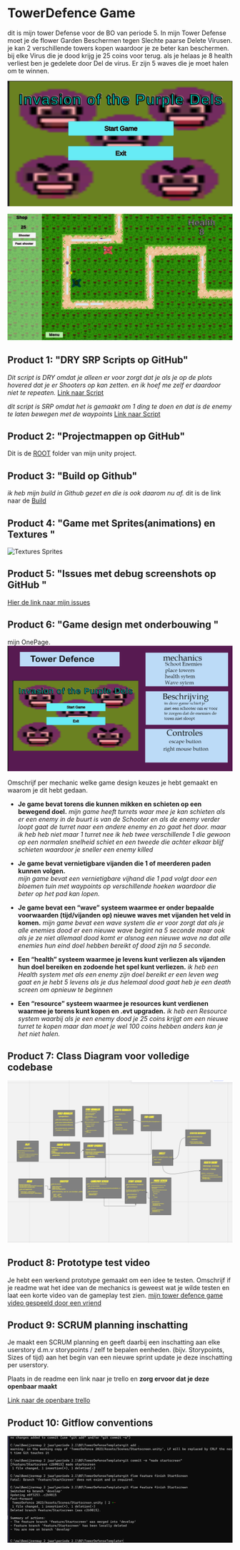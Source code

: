 # TowerDefence Game

dit is mijn tower Defense voor de BO van periode 5. In mijn Tower Defense moet je de flower Garden Beschermen tegen Slechte paarse Delete Virusen.
je kan 2 verschillende towers kopen waardoor je ze beter kan beschermen. bij elke Virus die je dood krijg je 25 coins voor terug.
als je helaas je 8 health verliest ben je gedelete door Del de virus. Er zijn 5 waves die je moet halen om te winnen.

![Purple Dels](https://github.com/Delysha/TowerDefenseTemplate/blob/develop/readmeVisuals/Invasion%20Of%20The%20purple%20dels.png)

![Game in Action](https://github.com/Delysha/TowerDefenseTemplate/blob/develop/readmeVisuals/The%20towerDefence%20actions.png)

## Product 1: "DRY SRP Scripts op GitHub"

*Dit script is DRY omdat je alleen er voor zorgt dat je als je op de plots hovered dat je er Shooters op kan zetten. en ik hoef me zelf er daardoor niet te repeaten.*
[Link naar Script](https://github.com/Delysha/TowerDefenseTemplate/blob/master/TowerDefence%202023/Assets/Code/Scripts/Plots%20%26%20Enemies/Plots/Plot/Plot.cs)

*dit script is SRP omdat het is gemaakt om 1 ding te doen en dat is de enemy te laten bewegen met de waypoints*
[Link naar Script](https://github.com/Delysha/TowerDefenseTemplate/blob/master/TowerDefence%202023/Assets/Code/Scripts/Plots%20%26%20Enemies/Enemy%20Scripts/EnemyMover/EnemyMovement.cs)

## Product 2: "Projectmappen op GitHub"

Dit is de [ROOT](https://github.com/Delysha/TowerDefenseTemplate/tree/master/TowerDefence%202023) folder van mijn unity project.

## Product 3: "Build op Github"

*ik heb mijn build in Github gezet en die is ook daarom nu af.*
dit is de link naar de [Build](https://github.com/Delysha/TowerDefenseTemplate/releases/tag/Release02)

## Product 4: "Game met Sprites(animations) en Textures "

![Textures Sprites](readmeVisuals/Game.gif)

## Product 5: "Issues met debug screenshots op GitHub "

[Hier de link naar mijn issues](https://github.com/Delysha/TowerDefenseTemplate/issues)

## Product 6: "Game design met onderbouwing "

mijn OnePage.
![OnePage](readmeVisuals/Onepage.png)

Omschrijf per mechanic welke game design keuzes je hebt gemaakt en waarom je dit hebt gedaan.

* **Je game bevat torens die kunnen mikken en schieten op een bewegend doel.** 
*mijn game heeft turrets waar mee je kan schieten als er een enemy in de buurt is van de Schooter en als de enemy verder loopt gaat de turret naar een andere enemy en zo gaat het door.*
*maar ik heb heb niet maar 1 turret nee ik heb twee verschillende 1 die gewoon op een normalen snelheid schiet en een tweede die achter elkaar blijf schieten waardoor je sneller een enemy killed*

* **Je game bevat vernietigbare vijanden die 1 of meerderen paden kunnen volgen.**  
*mijn game bevat een vernietigbare vijhand die 1 pad volgt door een bloemen tuin met waypoints op verschillende hoeken waardoor die beter op het pad kan lopen.*

* **Je game bevat een “wave” systeem waarmee er onder bepaalde voorwaarden (tijd/vijanden op) nieuwe waves met vijanden het veld in komen.**
*mijn game bevat een wave system die er voor zorgt dat als je alle enemies dood er een nieuwe wave begint na 5 seconde* 
*maar ook als je ze niet allemaal dood komt er alsnog een nieuwe wave na dat alle enemies hun eind doel hebben bereikt of dood zijn na 5 seconde.*

* **Een “health” systeem waarmee je levens kunt verliezen als vijanden hun doel bereiken en zodoende het spel kunt verliezen.** 
*ik heb een Health system met als een enemy zijn doel bereikt er een leven weg gaat en je hebt 5 levens als je dus helemaal dood gaat heb je een death screen om opnieuw te beginnen*

* **Een “resource” systeem waarmee je resources kunt verdienen waarmee je torens kunt kopen en .evt upgraden.**
*ik heb een Resource system waarbij als je een enemy dood je 25 coins krijgt om een nieuwe turret te kopen maar dan moet je wel 100 coins hebben anders kan je het niet halen.*

## Product 7: Class Diagram voor volledige codebase

![Mijn Class Diagram](readmeVisuals/JA.png)

## Product 8: Prototype test video

Je hebt een werkend prototype gemaakt om een idee te testen. Omschrijf if je readme wat het idee van de mechanics is geweest wat je wilde testen en laat een korte video van de gameplay test zien.
[mijn tower defence game video gespeeld door een vriend](https://youtu.be/CfQasrKZ8MU)

## Product 9: SCRUM planning inschatting 

Je maakt een SCRUM planning en geeft daarbij een inschatting aan elke userstory d.m.v storypoints / zelf te bepalen eenheden. (bijv. Storypoints, Sizes of tijd) aan het begin van een nieuwe sprint update je deze inschatting per userstory. 

Plaats in de readme een link naar je trello en **zorg ervoor dat je deze openbaar maakt**

[Link naar de openbare trello](https://trello.com/b/edgaa7aC/tower-defence-dely)

## Product 10: Gitflow conventions

![GitFlow](readmeVisuals/GitFlow2.png)